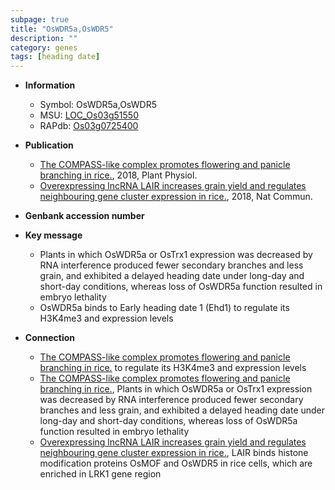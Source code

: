 ```yaml
---
subpage: true
title: "OsWDR5a,OsWDR5"
description: ""
category: genes
tags: [heading date]
---
```


* **Information**  
    + Symbol: OsWDR5a,OsWDR5  
    + MSU: [LOC_Os03g51550](http://rice.plantbiology.msu.edu/cgi-bin/ORF_infopage.cgi?orf=LOC_Os03g51550)  
    + RAPdb: [Os03g0725400](http://rapdb.dna.affrc.go.jp/viewer/gbrowse_details/irgsp1?name=Os03g0725400)  

* **Publication**  
    + [The COMPASS-like complex promotes flowering and panicle branching in rice.](http://www.ncbi.nlm.nih.gov/pubmed?term=The+COMPASS-like+complex+promotes+flowering+and+panicle+branching+in+rice.%5BTitle%5D), 2018, Plant Physiol.
    + [Overexpressing lncRNA LAIR increases grain yield and regulates neighbouring gene cluster expression in rice.](http://www.ncbi.nlm.nih.gov/pubmed?term=Overexpressing+lncRNA+LAIR+increases+grain+yield+and+regulates+neighbouring+gene+cluster+expression+in+rice.%5BTitle%5D), 2018, Nat Commun.

* **Genbank accession number**  

* **Key message**  
    + Plants in which OsWDR5a or OsTrx1 expression was decreased by RNA interference produced fewer secondary branches and less grain, and exhibited a delayed heading date under long-day and short-day conditions, whereas loss of OsWDR5a function resulted in embryo lethality
    + OsWDR5a binds to Early heading date 1 (Ehd1) to regulate its H3K4me3 and expression levels

* **Connection**  
    + [The COMPASS-like complex promotes flowering and panicle branching in rice.](Ehd1) to regulate its H3K4me3 and expression levels
    + [The COMPASS-like complex promotes flowering and panicle branching in rice.](http://www.ncbi.nlm.nih.gov/pubmed?term=The+COMPASS-like+complex+promotes+flowering+and+panicle+branching+in+rice.%5BTitle%5D),  Plants in which OsWDR5a or OsTrx1 expression was decreased by RNA interference produced fewer secondary branches and less grain, and exhibited a delayed heading date under long-day and short-day conditions, whereas loss of OsWDR5a function resulted in embryo lethality
    + [Overexpressing lncRNA LAIR increases grain yield and regulates neighbouring gene cluster expression in rice.](http://www.ncbi.nlm.nih.gov/pubmed?term=Overexpressing+lncRNA+LAIR+increases+grain+yield+and+regulates+neighbouring+gene+cluster+expression+in+rice.%5BTitle%5D),  LAIR binds histone modification proteins OsMOF and OsWDR5 in rice cells, which are enriched in LRK1 gene region



